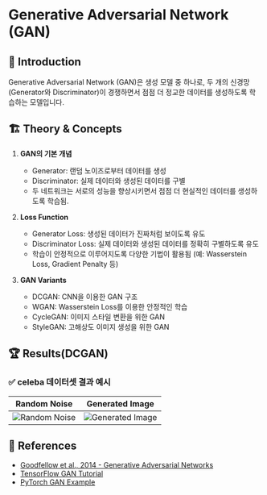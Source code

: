 # Generative Adversarial Network (GAN)


## 📌 Introduction
Generative Adversarial Network (GAN)은 생성 모델 중 하나로, 두 개의 신경망(Generator와 Discriminator)이 경쟁하면서 점점 더 정교한 데이터를 생성하도록 학습하는 모델입니다.

## 🏗 Theory & Concepts
1. **GAN의 기본 개념**
   - Generator: 랜덤 노이즈로부터 데이터를 생성
   - Discriminator: 실제 데이터와 생성된 데이터를 구별
   - 두 네트워크는 서로의 성능을 향상시키면서 점점 더 현실적인 데이터를 생성하도록 학습됨.

2. **Loss Function**
   - Generator Loss: 생성된 데이터가 진짜처럼 보이도록 유도
   - Discriminator Loss: 실제 데이터와 생성된 데이터를 정확히 구별하도록 유도
   - 학습이 안정적으로 이루어지도록 다양한 기법이 활용됨 (예: Wasserstein Loss, Gradient Penalty 등)

3. **GAN Variants**
   - DCGAN: CNN을 이용한 GAN 구조
   - WGAN: Wasserstein Loss를 이용한 안정적인 학습
   - CycleGAN: 이미지 스타일 변환을 위한 GAN
   - StyleGAN: 고해상도 이미지 생성을 위한 GAN


## 🏆 Results(DCGAN)
### ✅ celeba 데이터셋 결과 예시
| Random Noise | Generated Image |
|---|---|
| ![Random Noise](https://upload.wikimedia.org/wikipedia/commons/2/27/MnistExamples.png) | ![Generated Image](https://your-github-url.com/path-to-your-image.png) |

## 🔗 References
- [Goodfellow et al., 2014 - Generative Adversarial Networks](https://arxiv.org/abs/1406.2661)
- [TensorFlow GAN Tutorial](https://www.tensorflow.org/tutorials/generative/dcgan)
- [PyTorch GAN Example](https://github.com/pytorch/examples/tree/main/dcgan)

